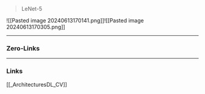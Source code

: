 > LeNet-5


![[Pasted image 20240613170141.png]]![[Pasted image 20240613170305.png]]

____
### Zero-Links

____
### Links
[[_ArchitecturesDL_CV]]